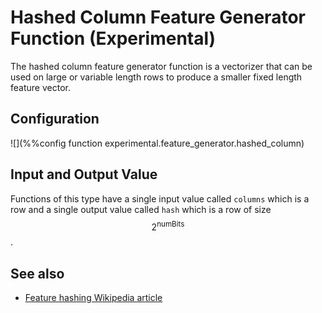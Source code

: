 # Hashed Column Feature Generator Function (Experimental)

The hashed column feature generator function is a vectorizer that can be used
on large or variable length rows to produce a smaller fixed length feature vector.

## Configuration

![](%%config function experimental.feature_generator.hashed_column)

## Input and Output Value

Functions of this type have a single input value called `columns` which is a row and
a single output value called `hash` which is a row of size $$2^{\text{numBits}}$$.

## See also

* [Feature hashing Wikipedia article](https://en.wikipedia.org/wiki/Feature_hashing)
